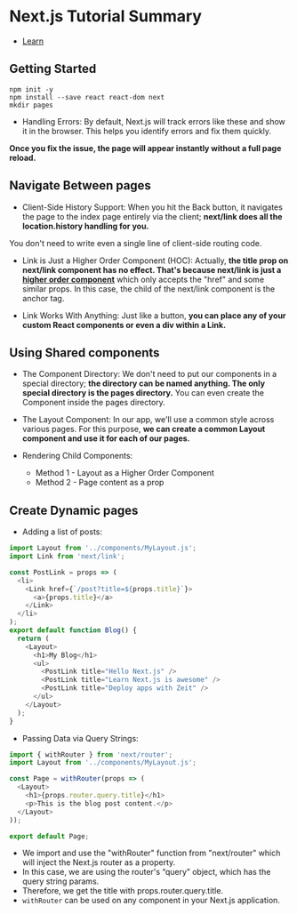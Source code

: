 # Next.js Tutorial Summary
* [Learn](https://nextjs.org/learn/basics/getting-started)

## Getting Started
```
npm init -y
npm install --save react react-dom next
mkdir pages
```
* Handling Errors:
By default, Next.js will track errors like these and show it in the browser. This helps you identify errors and fix them quickly.

**Once you fix the issue, the page will appear instantly without a full page reload.**

## Navigate Between pages
* Client-Side History Support:
When you hit the Back button, it navigates the page to the index page entirely via the client; **next/link does all the location.history handling for you.**

You don't need to write even a single line of client-side routing code.

* Link is Just a Higher Order Component (HOC):
Actually, **the title prop on next/link component has no effect. That's because next/link is just a [higher order component](https://reactjs.org/docs/higher-order-components.html)** which only accepts the "href" and some similar props. In this case, the child of the next/link component is the anchor tag.

* Link Works With Anything:
Just like a button, **you can place any of your custom React components or even a  div within a Link.**

## Using Shared components
* The Component Directory:
We don't need to put our components in a special directory; **the directory can be named anything. The only special directory is the pages directory.** You can even create the Component inside the pages directory.

* The Layout Component:
In our app, we'll use a common style across various pages. For this purpose, **we can create a common Layout component and use it for each of our pages.**

* Rendering Child Components:
  - Method 1 - Layout as a Higher Order Component
  - Method 2 - Page content as a prop

## Create Dynamic pages
* Adding a list of posts:
```javascript
import Layout from '../components/MyLayout.js';
import Link from 'next/link';

const PostLink = props => (
  <li>
    <Link href={`/post?title=${props.title}`}>
      <a>{props.title}</a>
    </Link>
  </li>
);
export default function Blog() {
  return (
    <Layout>
      <h1>My Blog</h1>
      <ul>
        <PostLink title="Hello Next.js" />
        <PostLink title="Learn Next.js is awesome" />
        <PostLink title="Deploy apps with Zeit" />
      </ul>
    </Layout>
  );
}
```
* Passing Data via Query Strings:
```javascript
import { withRouter } from 'next/router';
import Layout from '../components/MyLayout.js';

const Page = withRouter(props => (
  <Layout>
    <h1>{props.router.query.title}</h1>
    <p>This is the blog post content.</p>
  </Layout>
));

export default Page;
```
  - We import and use the "withRouter" function from "next/router" which will inject the Next.js router as a property.
  - In this case, we are using the router's “query” object, which has the query string params.
  - Therefore, we get the title with props.router.query.title.
  - `withRouter` can be used on any component in your Next.js application.
